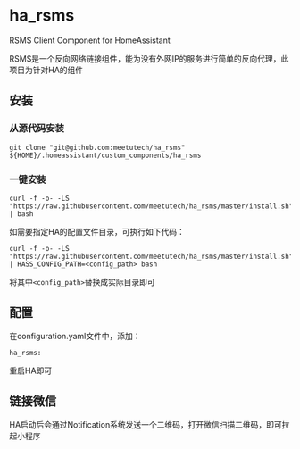 # ha_rsms
RSMS Client Component for HomeAssistant

RSMS是一个反向网络链接组件，能为没有外网IP的服务进行简单的反向代理，此项目为针对HA的组件

## 安装
### 从源代码安装
```
git clone "git@github.com:meetutech/ha_rsms" ${HOME}/.homeassistant/custom_components/ha_rsms
```

### 一键安装
```
curl -f -o- -LS "https://raw.githubusercontent.com/meetutech/ha_rsms/master/install.sh" | bash
```
如需要指定HA的配置文件目录，可执行如下代码：
```
curl -f -o- -LS "https://raw.githubusercontent.com/meetutech/ha_rsms/master/install.sh" | HASS_CONFIG_PATH=<config_path> bash
```
将其中`<config_path>`替换成实际目录即可

## 配置
在configuration.yaml文件中，添加：
```
ha_rsms:
```
重启HA即可

## 链接微信
HA启动后会通过Notification系统发送一个二维码，打开微信扫描二维码，即可拉起小程序